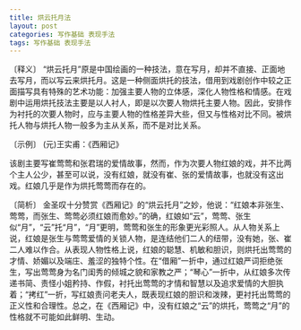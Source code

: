 ```yaml
---
title: 烘云托月法
layout: post
categories: 写作基础 表现手法
tags: 写作基础 表现手法
---
```


〔释义〕 “烘云托月”原是中国绘画的一种技法，意在写月，却并不直接、正面地去写月，而以写云来烘托月。这是一种侧面烘托的技法，借用到戏剧创作中较之正面描写具有特殊的艺术功能：加强主要人物的立体感，深化人物性格和情感。在戏剧中运用烘托技法主要是以人衬人，即是以次要人物烘托主要人物。因此，安排作为衬托的次要人物时，应与主要人物的性格差异大些，但又与性格对比不同。被烘托人物与烘托人物一般多为主从关系，而不是对比关系。

〔示例〕 (元)王实甫：《西厢记》

该剧主要写崔莺莺和张君瑞的爱情故事，然而，作为次要人物红娘的戏，并不比两个主人公少，甚至可以说，没有红娘，就没有崔、张的爱情故事，也就没有这出戏。红娘几乎是作为烘托莺莺而存在的。

〔简析〕 金圣叹十分赞赏《西厢记》的“烘云托月”之妙，他说：“红娘本非张生、莺莺，而张生、莺莺必须红娘而愈妙。”的确，红娘如“云”，莺莺、张生似“月”，“云”托“月”，“月”更明，莺莺和张生的形象更光彩照人。从人物关系上说，红娘是张生与莺莺爱情的关锁人物，是连结他们二人的纽带，没有她，张、崔二人难以作合。从表现人物性格上说，红娘的聪慧、机敏和胆识，则烘托出莺莺的才情、娇媚以及端庄、羞涩的独特个性。在“借厢”一折中，通过红娘严词拒绝张生，写出莺莺身为名门闺秀的倾城之貌和家教之严；“琴心”一折中，从红娘多次传递书简、责怪小姐矜持、作假，衬托出莺莺的才情和智慧以及追求爱情的大胆执着；“拷红”一折，写红娘责问老夫人，既表现红娘的胆识和泼辣，更衬托出莺莺的正义性和合理性。总之，在《西厢记》中，没有红娘之“云”的烘托，莺莺之“月”的性格就不可能如此鲜明、生动。 